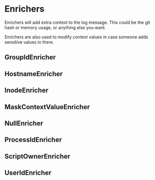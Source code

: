 # Enrichers

Enrichers will add extra context to the log message. This could be the git hash or memory usage, or anything else you want.

Enrichers are also used to modify context values in case someone adds sensitive values in there.

## GroupIdEnricher



## HostnameEnricher



## InodeEnricher



## MaskContextValueEnricher



## NullEnricher



## ProcessIdEnricher



## ScriptOwnerEnricher



## UserIdEnricher



